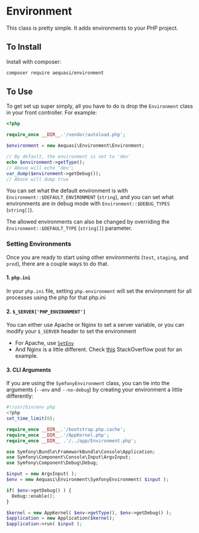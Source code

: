Environment
===========

This class is pretty simple. It adds environments to your PHP project.

## To Install

Install with composer:

```sh
composer require aequasi/environment
```

## To Use

To get set up super simply, all you have to do is drop the `Environment` class in your
front controller. For example:

```php
<?php

require_once __DIR__.'/vendor/autoload.php';

$environment = new Aequasi\Environment\Environment;

// By default, the environment is set to 'dev'
echo $environment->getType();
// Above will echo 'dev';
var_dump($environment->getDebug());
// Above will dump true
```

You can set what the default environment is with `Environment::$DEFAULT_ENVIRONMENT` (`string`),
and you can set what environments are in debug mode with `Environment::$DEBUG_TYPES` (`string[]`).

The allowed environments can also be changed by overriding the `Environment::$DEFAULT_TYPE` (`string[]`) parameter.

### Setting Environments

Once you are ready to start using other environments (`test`, `staging`, and `prod`), there are a couple ways to do that.

#### 1. `php.ini`

In your `php.ini` file, setting `php.environment` will set the environment for all processes using the php for that php.ini

#### 2. `$_SERVER['PHP_ENVIRONMENT']`

You can either use Apache or Nginx to set a server variable, or you can modify your `$_SERVER` header to set the environment

* For Apache, use [`SetEnv`][0]
* And Nginx is a little different. Check [this][1] StackOverflow post for an example.

#### 3. CLI Arguments

If you are using the `SymfonyEnvironment` class, you can tie into the arguments (`--env` and `--no-debug`) by creating your environment
a little differently:

```php
#!/usr/bin/env php
<?php
set_time_limit(0);

require_once __DIR__.'/bootstrap.php.cache';
require_once __DIR__.'/AppKernel.php';
require_once __DIR__ .'/../app/Environment.php';

use Symfony\Bundle\FrameworkBundle\Console\Application;
use Symfony\Component\Console\Input\ArgvInput;
use Symfony\Component\Debug\Debug;

$input = new ArgvInput( );
$env = new Aequasi\Environment\SymfonyEnvironment( $input );

if( $env->getDebug() ) {
  Debug::enable();
}

$kernel = new AppKernel( $env->getType(), $env->getDebug() );
$application = new Application($kernel);
$application->run( $input );
```


[0]: http://httpd.apache.org/docs/2.2/mod/mod_env.html#SetEnv
[1]: http://stackoverflow.com/a/19491780/248903
